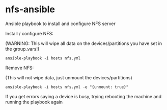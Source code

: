 # nfs-ansible
Ansible playbook to install and configure NFS server

Install / configure NFS:

(WARNING: This will wipe all data on the devices/partitions you have set in the group_vars!)

`ansible-playbook -i hosts nfs.yml`

Remove NFS:

(This will not wipe data, just unmount the devices/partitions)

`ansible-playbook -i hosts nfs.yml -e "{unmount: true}"`

If you get errors saying a device is busy, trying rebooting the machine and running the playbook again
